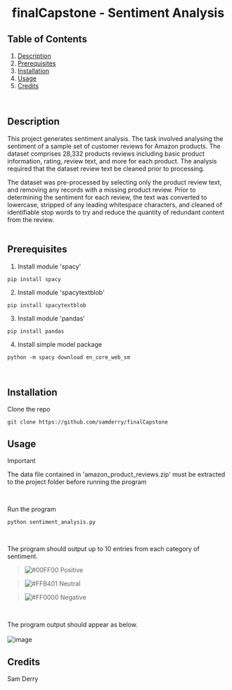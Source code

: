 <h1 align="center">finalCapstone - Sentiment Analysis</h3>

<!-- TABLE OF CONTENTS -->
## Table of Contents
<ol>
  <li><a href="#description">Description</a></li>
  <li><a href="#prerequisites">Prerequisites</a></li>
  <li><a href="#installation">Installation</a></li>
  <li><a href="#usage">Usage</a></li>
  <li><a href="#credits">Credits</a></li>
</ol>
<br/>

## Description
This project generates sentiment analysis. The task involved analysing the sentiment 
of a sample set of customer reviews for Amazon products. The dataset comprises 28,332 products reviews 
including basic product information, rating, review text, and more for each product. The analysis required that 
the dataset review text be cleaned prior to processing.

The dataset was pre-processed by selecting only the product review text, and removing any records with a 
missing product review. Prior to determining the sentiment for each review, the text was converted to 
lowercase, stripped of any leading whitespace characters, and cleaned of identifiable stop words to try and 
reduce the quantity of redundant content from the review.
<br/>
<br/>

## Prerequisites
1. Install module 'spacy'
```
pip install spacy
```
2. Install module 'spacytextblob'
```
pip install spacytextblob
```
3. Install module 'pandas'
```
pip install pandas
```
4. Install simple model package
```
python -m spacy download en_core_web_sm
```
<br/>

## Installation

Clone the repo
```
git clone https://github.com/samderry/finalCapstone
```

<!-- USAGE -->
## Usage

> [!IMPORTANT]
> The data file contained in 'amazon_product_reviews.zip' must be extracted to the project folder before running the program
<br/>

Run the program
```
python sentiment_analysis.py
```
<br/>


The program should output up to 10 entries from each category of sentiment.

> ![#00FF00](https://placehold.co/15x15/00FF00/00FF00.png) Positive

> ![#FFB401](https://placehold.co/15x15/FFB401/FFB401.png) Neutral

> ![#FF0000](https://placehold.co/15x15/FF0000/FF0000.png) Negative

<br/>

The program output should appear as below.
<br/>
<br/>
![image](https://github.com/samderry/finalCapstone/assets/154550636/8baed101-6650-4f5f-bab0-37d9bda1365b)

<!-- CREDITS -->
## Credits
Sam Derry

